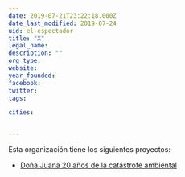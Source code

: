 ```yaml
---
date: 2019-07-21T23:22:18.000Z
date_last_modified: 2019-07-24
uid: el-espectador
title: "X"
legal_name: 
description: ""
org_type: 
website: 
year_founded: 
facebook: 
twitter: 
tags:

cities: 


---
```


Esta organización tiene los siguientes proyectos:

- [Doña Juana 20 años de la catástrofe ambiental](/proyectos/dona-juana)
